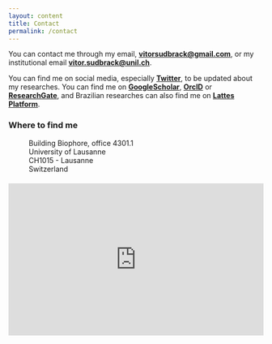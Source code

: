 ```yaml
---
layout: content
title: Contact
permalink: /contact
---
```



You can contact me through my email, **[vitorsudbrack@gmail.com](mailto:vitorsudbrack@gmail.com)**, or my institutional email **[vitor.sudbrack@unil.ch](mailto:vitor.sudbrack@unil.ch)**.


You can find me on social media, especially **[Twitter](http://twitter.com/vitorsudbrack)**, to be updated about my researches. You can find me on **[GoogleScholar](https://scholar.google.com/citations?user=fQ4x-1LZ-nEC&hl)**, **[OrcID](https://orcid.org/0000-0002-4815-2092)** or **[ResearchGate](https://www.researchgate.net/profile/Vitor_Sudbrack)**, and Brazilian researches can also find me on **[Lattes Platform](http://lattes.cnpq.br/1687206263257247)**.


### Where to find me

<p style="margin: 1px 0 20px 40px; text-indent: 0px;">
Building Biophore, office 4301.1 <br>
University of Lausanne <br>
CH1015 - Lausanne <br>
Switzerland
</p>

<div class="google-map">
    <iframe src="https://www.google.com/maps/embed?pb=!1m14!1m8!1m3!1d9679.660958648933!2d6.6247082!3d46.5273558!3m2!1i1024!2i768!4f13.1!3m3!1m2!1s0x0%3A0x9ef0150e5fa44f5d!2sBiophore!5e0!3m2!1sen!2sus!4v1623458948337" width="100%" height="300" frameborder="0" style="border:0" allowfullscreen></iframe>
</div>
